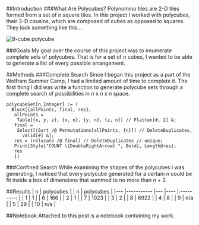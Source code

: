 ##Introduction
###What Are Polycubes?
Polynomino tiles are 2-D tiles formed from a set of n square tiles. In this project I worked with polycubes, their 3-D cousins, which are composed of cubes as opposed to squares. They look something like this...

![8-cube polycube][1]

###Goals
My goal over the course of this project was to enumerate complete sets of polycubes. That is for a set of *n* cubes, I wanted to be able to generate a list of every possible arrangement.

##Methods
###Complete Search
Since I began this project as a part of the Wolfram Summer Camp, I had a limited amount of time to complete it. The first thing I did was write a function to generate polycube sets through a complete search of possibilities in *n* x *n* x *n* space. 

    polycubeSet[n_Integer] := (
      Block[{allPoints, final, res}, 
       allPoints = 
        Table[{x, y, z}, {x, n}, {y, n}, {z, n}] // Flatten[#, 2] &;
       final = 
        Select[(Sort /@ Permutations[allPoints, {n}]) // DeleteDuplicates,
          valid[#] &];
       res = (relocate /@ final) // DeleteDuplicates // unique;
       Print[Style["COUNT \[DoubleRightArrow] ", Bold], Length@res];
       res
       ])
###Confined Search
While examining the shapes of the polycubes I was generating, I noticed that every polycube generated for a certain *n* could be fit inside a box of dimensions that summed to no more than *n* + 2.

##Results
| n 	| polycubes 	|   	| n  	| polycubes 	|
|---	|-----------	|---	|----	|:---------:	|
| 1 	|         1 	|   	| 6  	|       166 	|
| 2 	|         1 	|   	| 7  	|      1023 	|
| 3 	|         2 	|   	| 8  	|      6922 	|
| 4 	|         8 	|   	| 9  	|       n/a 	|
| 5 	|        29 	|   	| 10 	|       n/a 	|

##Notebook
Attached to this post is a notebook containing my work.


  [1]: https://community.wolfram.com//c/portal/getImageAttachment?filename=98818omino.png&userId=1720553
